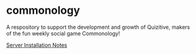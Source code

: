# commonology

A respository to support the development and growth of Quizitive, makers of the fun weekly social game Commonology!

[Server Installation Notes](server_files/README.md)
